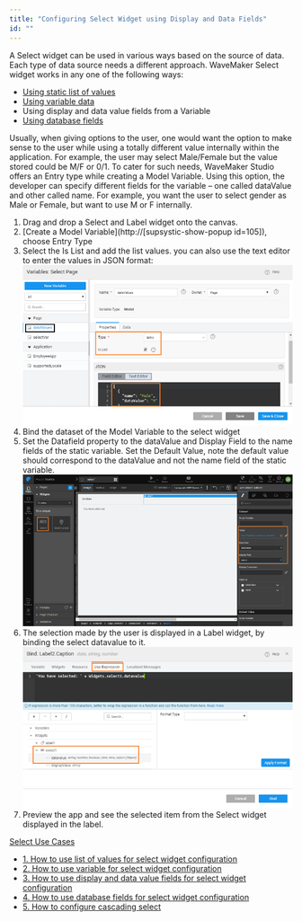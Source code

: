 ```yaml
---
title: "Configuring Select Widget using Display and Data Fields"
id: ""
---
```


A Select widget can be used in various ways based on the source of data. Each type of data source needs a different approach. WaveMaker Select widget works in any one of the following ways:

- [Using static list of values](/learn/how-tos/configuring-select-widget-static-list-values/)
- [Using variable data](/learn/how-tos/configuring-select-widget-variable/)
- Using display and data value fields from a Variable
- [Using database fields](/learn/how-tos/configuring-select-widget-database-fields/)

Usually, when giving options to the user, one would want the option to make sense to the user while using a totally different value internally within the application. For example, the user may select Male/Female but the value stored could be M/F or 0/1. To cater for such needs, WaveMaker Studio offers an Entry type while creating a Model Variable. Using this option, the developer can specify different fields for the variable – one called dataValue and other called name. For example, you want the user to select gender as Male or Female, but want to use M or F internally.

1. Drag and drop a Select and Label widget onto the canvas.
2. [Create a Model Variable](http://[supsystic-show-popup id=105]), choose Entry Type
3. Select the Is List and add the list values. you can also use the text editor to enter the values in JSON format: [![](./assets/sel_vals.png)](./assets/sel_vals.png)
4. Bind the dataset of the Model Variable to the select widget
5. Set the Datafield property to the dataValue and Display Field to the name fields of the static variable. Set the Default Value, note the default value should correspond to the dataValue and not the name field of the static variable. [![](./assets/sel_vals_props.png)](./assets/sel_vals_props.png)
6. The selection made by the user is displayed in a Label widget, by binding the select datavalue to it. [![](./assets/sel_list_res.png)](./assets/sel_list_res.png)
7. Preview the app and see the selected item from the Select widget displayed in the label.

[Select Use Cases](/learn/app-development/widgets/form-widgets/select-use-cases/)

- [1\. How to use list of values for select widget configuration](/learn/how-tos/configuring-select-widget-static-list-values/)
- [2\. How to use variable for select widget configuration](/learn/how-tos/configuring-select-widget-variable/)
- [3\. How to use display and data value fields for select widget configuration](#)
- [4\. How to use database fields for select widget configuration](/learn/how-tos/configuring-select-widget-database-fields/)
- [5\. How to configure cascading select](/learn/how-tos/configuring-cascading-select/)
